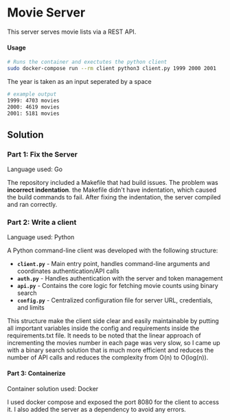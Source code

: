 # Movie Server

This server serves movie lists via a REST API.

#### Usage

```bash
# Runs the container and exectutes the python client
sudo docker-compose run --rm client python3 client.py 1999 2000 2001
```

The year is taken as an input seperated by a space

```bash
# example output
1999: 4703 movies
2000: 4619 movies
2001: 5181 movies
```

## Solution

### Part 1: Fix the Server

Language used: Go

The repository included a Makefile that had build issues. The problem was **incorrect indentation**. the Makefile didn't have indentation, which caused the build commands to fail. After fixing the indentation, the server compiled and ran correctly.

### Part 2: Write a client

Language used: Python

A Python command-line client was developed with the following structure:

- **`client.py`** - Main entry point, handles command-line arguments and coordinates authentication/API calls
- **`auth.py`** - Handles authentication with the server and token management
- **`api.py`** - Contains the core logic for fetching movie counts using binary search
- **`config.py`** - Centralized configuration file for server URL, credentials, and limits

This structure make the client side clear and easily maintainable by putting all important variables inside the config and requirements inside the requirements.txt file. It needs to be noted that the linear approach of incrementing the movies number in each page was very slow, so I came up with a binary search solution that is much more efficient and reduces the number of API calls and reduces the complexity from O(n) to O(log(n)).

#### Part 3: Containerize

Container solution used: Docker

I used docker compose and exposed the port 8080 for the client to access it. I also added the server as a dependency to avoid any errors.
